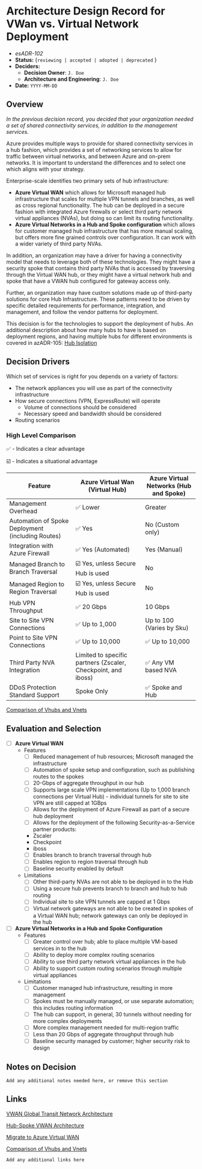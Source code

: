 # Architecture Design Record for VWan vs. Virtual Network Deployment
<!-- Fill in all code blocked items - example: `J. Doe` -->
* *esADR-102*
* **Status:** {``reviewing | accepted | adopted | deprecated`` } <!-- Status of the decision -->
* **Deciders:**
  * **Decision Owner**: `J. Doe` <!-- Team members who are accountable for this decision -->
  * **Architecture and Engineering**: `J. Doe` <!-- Technical team members who contributed to the decision -->
* **Date:**  `YYYY-MM-DD` <!-- {YYYY-MM-DD when the decision was last updated} -->

## Overview

*In the previous decision record, you decided that your organization needed a set of shared connectivity services, in addition to the management services.*

Azure provides multiple ways to provide for shared connectivity services in a hub fashion, which provides a set of networking services to allow for traffic between virtual networks, and between Azure and on-prem networks.  It is important to understand the differences and to select one which aligns with your strategy.

Enterprise-scale identifies two primary sets of hub infrastructure:

* **Azure Virtual WAN** which allows for Microsoft managed hub infrastructure that scales for multiple VPN tunnels and branches, as well as cross regional functionality.  The hub can be deployed in a secure fashion with integrated Azure firewalls or select third party network virtual appliances (NVAs), but doing so can limit its routing functionality.
* **Azure Virtual Networks in a Hub and Spoke configuration** which allows for customer managed hub infrastructure that has more manual scaling, but offers more fine grained controls over configuration.  It can work with a wider variety of third party NVAs.

In addition, an organization may have a driver for having a connectivity model that needs to leverage both of these technologies.  They might have a security spoke that contains third party NVAs that is accessed by traversing through the Virtual WAN hub, or they might have a virtual network hub and spoke that have a VWAN hub configured for gateway access only.

Further, an organization may have custom solutions made up of third-party solutions for core Hub Infrastructure.  These patterns need to be driven by specific detailed requirements for performance, integration, and management, and follow the vendor patterns for deployment.

This decision is for the technologies to support the deployment of hubs.  An additional description about how many hubs to have is based on deployment regions, and having multiple hubs for different environments is covered in azADR-105: [Hub Isolation](.\AzADR-105-hubIsolation.md)

## Decision Drivers

Which set of services is right for you depends on a variety of factors:

* The network appliances you will use as part of the connectivity infrastructure
* How secure connections (VPN, ExpressRoute) will operate
  * Volume of connections should be considered
  * Necessary speed and bandwidth should be considered
* Routing scenarios

### High Level Comparison

✅ - Indicates a clear advantage

☑️ - Indicates a situational advantage

| Feature | Azure Virtual Wan (Virtual Hub) | Azure Virtual Networks (Hub and Spoke)|
|-|-|-|
| Management Overhead| ✅ Lower | Greater
| Automation of Spoke Deployment (including Routes) | ✅ Yes | No (Custom only) |
| Integration with Azure Firewall | ✅ Yes (Automated) | Yes (Manual) |
| Managed Branch to Branch Traversal | ☑️ Yes, unless Secure Hub is used | No |
| Managed Region to Region Traversal | ☑️ Yes, unless Secure Hub is used | No |
| Hub VPN Throughput | ✅ 20 Gbps | 10 Gbps |
| Site to Site VPN Connections | ✅ Up to 1,000 | Up to 100 (Varies by Sku) |
| Point to Site VPN Connections | ✅ Up to 10,000 | ✅ Up to 10,000 |
| Third Party NVA Integration | Limited to specific partners (Zscaler, Checkpoint,  and iboss) | ✅ Any VM based NVA |
| DDoS Protection Standard Support | Spoke Only | ✅ Spoke and Hub |

[Comparison of Vhubs and Vnets](https://docs.microsoft.com/azure/firewall-manager/vhubs-and-vnets#comparison)

## Evaluation and Selection

<!-- For each [ ] instance, convert it to a [x] to mark if it is of interest; this "checks" the box when viewed.  Features should be checked if the feature is needed or desireable; Limitations should be checked if they prevent desired outcomes or are otherwise undesirable.  While each Feature or Limit may matter differently, by understanding which items are important will help you make your decision. -->

* [ ] **Azure Virtual WAN**
  * Features
    * [ ] Reduced management of hub resources; Microsoft managed the infrastructure
    * [ ] Automation of spoke setup and configuration, such as publishing routes to the spokes
    * [ ] 20-Gbps of aggregate throughput in our hub
    * [ ] Supports large scale VPN implementations (Up to 1,000 branch connections per Virtual Hub) - individual tunnels for site to site VPN are still capped at 1GBps
    * [ ] Allows for the deployment of Azure Firewall as part of a secure hub deployment
    * [ ] Allows for the deployment of the following Security-as-a-Service partner products:
    * Zscaler
    * Checkpoint
    * iboss
    * [ ] Enables branch to branch traversal through hub
    * [ ] Enables region to region traversal through hub
    * [ ] Baseline security enabled by default
  * Limitations
    * [ ] Other third-party NVAs are not able to be deployed in to the Hub
    * [ ] Using a secure hub prevents branch to branch and hub to hub routing
    * [ ] Individual site to site VPN tunnels are capped at 1 Gbps
    * [ ] Virtual network gateways are not able to be created in spokes of a Virtual WAN hub; network gateways can only be deployed in the hub

* [ ] **Azure Virtual Networks in a Hub and Spoke Configuration**
  * Features
    * [ ] Greater control over hub; able to place multiple VM-based services in to the hub
    * [ ] Ability to deploy more complex routing scenarios
    * [ ] Ability to use third party network virtual appliances in the hub
    * [ ] Ability to support custom routing scenarios through multiple virtual appliances
  * Limitations
    * [ ] Customer managed hub infrastructure, resulting in more management
    * [ ] Spokes must be manually managed, or use separate automation; this includes routing information
    * [ ] The hub can support, in general, 30 tunnels without needing for more complex deployments
    * [ ] More complex management needed for multi-region traffic
    * [ ] Less than 20 Gbps of aggregate throughput through hub
    * [ ] Baseline security managed by customer; higher security risk to design

## Notes on Decision

`` Add any additional notes needed here, or remove this section ``

## Links

[VWAN Global Transit Network Architecture](https://docs.microsoft.com/azure/virtual-wan/virtual-wan-global-transit-network-architecture)

[Hub-Spoke VWAN Architecture](https://docs.microsoft.com/azure/architecture/networking/hub-spoke-vwan-architecture)

[Migrate to Azure Virtual WAN](https://docs.microsoft.com/azure/virtual-wan/migrate-from-hub-spoke-topology)

[Comparison of Vhubs and Vnets](https://docs.microsoft.com/azure/firewall-manager/vhubs-and-vnets#comparison)

`Add any additional links here`
